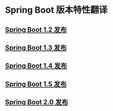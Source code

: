 #	Spring Boot 版本特性翻译

##	 [Spring Boot 1.2 发布](Spring-Boot-1.2-Release-Notes.md)

##	 [Spring Boot 1.3 发布](Spring-Boot-1.3-Release-Notes.md)

##	[Spring Boot 1.4 发布](Spring-Boot-1.4-Release-Notes.md)

##	[Spring Boot 1.5 发布](Spring-Boot-1.5-Release-Notes.md)

##	[Spring Boot 2.0 发布](Spring-Boot-2.0-Release-Notes.md)